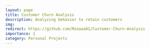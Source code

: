 ```yaml
---
layout: page
title: Customer Churn Analysis
description: Analyzing behavior to retain customers 
img:
redirect: https://github.com/Minaaa01/Customer-Churn-Analysis
importance: 1
category: Personal Projects
---
```

